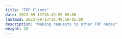 ```yaml
---
title: "TRP Client"
date: 2023-09-13T16:49:59-05:00
lastmod: 2023-09-13T16:49:59-05:00
description: "Making requests to other TRP nodes"
weight: 20
---
```


